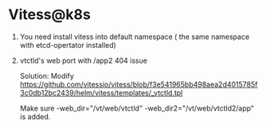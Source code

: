 # Vitess@k8s

1. You need install vitess into default namespace ( the same namespace with etcd-opertator installed)

2. vtctld's web port with /app2 404 issue

   Solution: 
    Modify https://github.com/vitessio/vitess/blob/f3e541965bb498aea2d4015785f3c0db12bc2439/helm/vitess/templates/_vtctld.tpl
    
    Make sure 
                -web_dir="/vt/web/vtctld"
                -web_dir2="/vt/web/vtctld2/app"
    is added.
    
